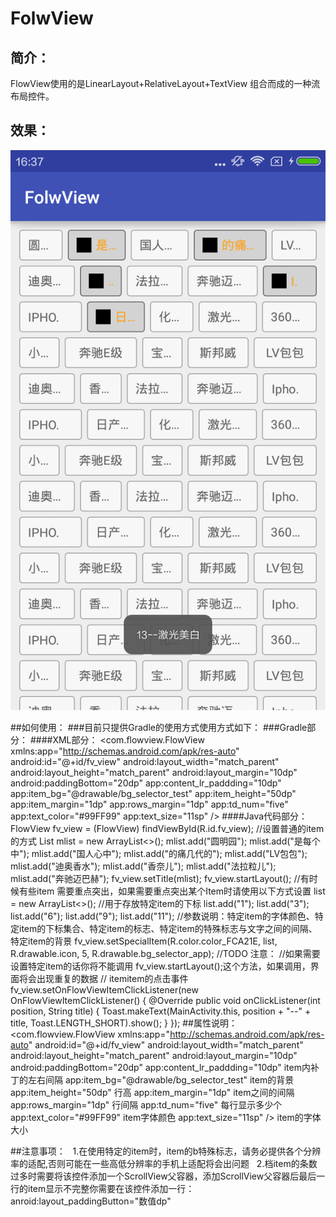 # FolwView
## 简介：
   FlowView使用的是LinearLayout+RelativeLayout+TextView 组合而成的一种流布局控件。
## 效果：
<img src="https://github.com/kyuyi/FolwView/blob/master/pic/Screenshot_2016-10-08-16-37-23_com.folwview.png"/>

##如何使用：
###目前只提供Gradle的使用方式使用方式如下：
###Gradle部分：
####XML部分：
      <com.flowview.FlowView xmlns:app="http://schemas.android.com/apk/res-auto"
            android:id="@+id/fv_view"
            android:layout_width="match_parent"
            android:layout_height="match_parent"
            android:layout_margin="10dp"
            android:paddingBottom="20dp"
            app:content_lr_paddding="10dp"
            app:item_bg="@drawable/bg_selector_test"
            app:item_height="50dp"
            app:item_margin="1dp"
            app:rows_margin="1dp"
            app:td_num="five"
            app:text_color="#99FF99"
            app:text_size="11sp" />
####Java代码部分：
        FlowView fv_view = (FlowView) findViewById(R.id.fv_view);
        //设置普通的item的方式
        List<String> mlist = new ArrayList<>();
        mlist.add("圆明园");
        mlist.add("是每个中");
        mlist.add("国人心中");
        mlist.add("的痛几代的");
        mlist.add("LV包包");
        mlist.add("迪奥香水");
        mlist.add("香奈儿");
        mlist.add("法拉粒儿");
        mlist.add("奔驰迈巴赫");
        fv_view.setTitle(mlist);
        fv_view.startLayout();
        //有时候有些item 需要重点突出，如果需要重点突出某个Item时请使用以下方式设置
        list = new ArrayList<>();   //用于存放特定item的下标
        list.add("1");
        list.add("3");
        list.add("6");
        list.add("9");
        list.add("11");
        //参数说明：特定item的字体颜色、特定item的下标集合、特定item的标志、特定item的特殊标志与文字之间的间隔、特定item的背景
        fv_view.setSpecialItem(R.color.color_FCA21E, list, R.drawable.icon, 5, R.drawable.bg_selector_app);
        //TODO 注意：
        //如果需要设置特定item的话你将不能调用 fv_view.startLayout();这个方法，如果调用，界面将会出现重复的数据
        // itemitem的点击事件
        fv_view.setOnFlowViewItemClickListener(new OnFlowViewItemClickListener() {
            @Override
            public void onClickListener(int position, String title) {
                Toast.makeText(MainActivity.this, position + "--" + title, Toast.LENGTH_SHORT).show();
            }
        });
##属性说明：
      <com.flowview.FlowView xmlns:app="http://schemas.android.com/apk/res-auto"
            android:id="@+id/fv_view"
            android:layout_width="match_parent"
            android:layout_height="match_parent"
            android:layout_margin="10dp"
            android:paddingBottom="20dp"
            app:content_lr_paddding="10dp"                    item内补丁的左右间隔
            app:item_bg="@drawable/bg_selector_test"          item的背景
            app:item_height="50dp"                            行高
            app:item_margin="1dp"                             item之间的间隔
            app:rows_margin="1dp"                             行间隔
            app:td_num="five"                                 每行显示多少个       
            app:text_color="#99FF99"                          item字体颜色
            app:text_size="11sp" />                           item的字体大小
            
##注意事项：
   1.在使用特定的item时，item的b特殊标志，请务必提供各个分辨率的适配,否则可能在一些高低分辨率的手机上适配将会出问题
   2.档item的条数过多时需要将该控件添加一个ScrollView父容器，添加ScrollView父容器后最后一行的item显示不完整你需要在该控件添加一行：anroid:layout_paddingButton="数值dp"
